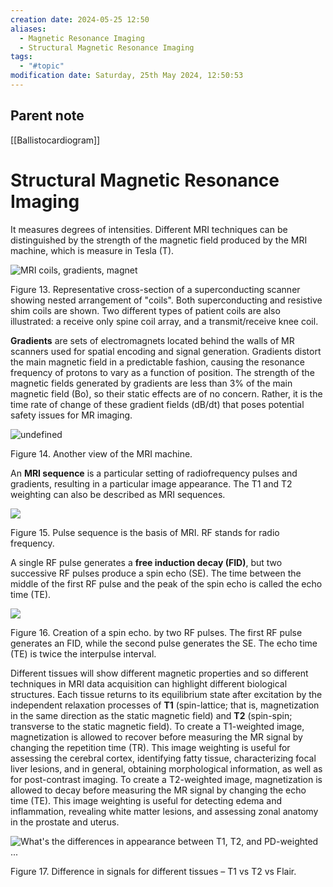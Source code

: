 ```yaml
---
creation date: 2024-05-25 12:50
aliases:
  - Magnetic Resonance Imaging
  - Structural Magnetic Resonance Imaging
tags:
  - "#topic"
modification date: Saturday, 25th May 2024, 12:50:53
---
```

## Parent note
[[Ballistocardiogram]]
# Structural Magnetic Resonance Imaging
It measures degrees of intensities. Different MRI techniques can be distinguished by the strength of the magnetic field produced by the MRI machine, which is measure in Tesla (T).

![MRI coils, gradients, magnet](<2 - Source Material/Masters/attachments/MRI coils gradients magnet.gif>)

Figure 13. Representative cross-section of a superconducting scanner showing nested arrangement of "coils". Both superconducting and resistive shim coils are shown. Two different types of patient coils are also illustrated: a receive only spine coil array, and a transmit/receive knee coil.

**Gradients** are sets of electromagnets located behind the walls of MR scanners used for spatial encoding and signal generation. Gradients distort the main magnetic field in a predictable fashion, causing the resonance frequency of protons to vary as a function of position. The strength of the magnetic fields generated by gradients are less than 3% of the main magnetic field (Bo), so their static effects are of no concern. Rather, it is the time rate of change of these gradient fields (dB/dt) that poses potential safety issues for MR imaging.

![undefined](<2 - Source Material/Masters/attachments/undefined.png>)

Figure 14. Another view of the MRI machine.

An **MRI sequence** is a particular setting of radiofrequency pulses and gradients, resulting in a particular image appearance. The T1 and T2 weighting can also be described as MRI sequences.

![](<2 - Source Material/Masters/attachments/Attachment 13.png>)

Figure 15. Pulse sequence is the basis of MRI. RF stands for radio frequency.

A single RF pulse generates a **free induction decay (FID)**, but two successive RF pulses produce a spin echo (SE). The time between the middle of the first RF pulse and the peak of the spin echo is called the echo time (TE).

![](<2 - Source Material/Masters/attachments/Attachment 14.png>)

Figure 16. Creation of a spin echo. by two RF pulses. The first RF pulse generates an FID, while the second pulse generates the SE. The echo time (TE) is twice the interpulse interval.

Different tissues will show different magnetic properties and so different techniques in MRI data acquisition can highlight different biological structures. Each tissue returns to its equilibrium state after excitation by the independent relaxation processes of **T1** (spin-lattice; that is, magnetization in the same direction as the static magnetic field) and **T2** (spin-spin; transverse to the static magnetic field). To create a T1-weighted image, magnetization is allowed to recover before measuring the MR signal by changing the repetition time (TR). This image weighting is useful for assessing the cerebral cortex, identifying fatty tissue, characterizing focal liver lesions, and in general, obtaining morphological information, as well as for post-contrast imaging. To create a T2-weighted image, magnetization is allowed to decay before measuring the MR signal by changing the echo time (TE). This image weighting is useful for detecting edema and inflammation, revealing white matter lesions, and assessing zonal anatomy in the prostate and uterus.

![What's the differences in appearance between T1, T2, and PD-weighted ...](<2 - Source Material/Masters/attachments/What's the differences in appearance between T1 T2 and PD-weighted .jpeg>)

Figure 17. Difference in signals for different tissues – T1 vs T2 vs Flair.

